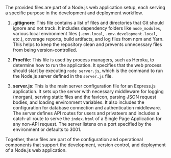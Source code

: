 The provided files are part of a Node.js web application setup, each serving a specific purpose in the development and deployment workflow.

1. **.gitignore**: This file contains a list of files and directories that Git should ignore and not track. It includes dependency folders like `node_modules`, various local environment files (`.env.local`, `.env.development.local`, etc.), coverage reports, build artifacts, and log files from npm and Yarn. This helps to keep the repository clean and prevents unnecessary files from being version-controlled.

2. **Procfile**: This file is used by process managers, such as Heroku, to determine how to run the application. It specifies that the web process should start by executing `node server.js`, which is the command to run the Node.js server defined in the `server.js` file.

3. **server.js**: This is the main server configuration file for an Express.js application. It sets up the server with necessary middleware for logging (morgan), serving static files and the favicon, parsing JSON request bodies, and loading environment variables. It also includes the configuration for database connection and authentication middleware. The server defines API routes for users and privateers and includes a catch-all route to serve the `index.html` of a Single Page Application for any non-API request. The server listens on a port specified by the environment or defaults to 3001.

Together, these files are part of the configuration and operational components that support the development, version control, and deployment of a Node.js web application.